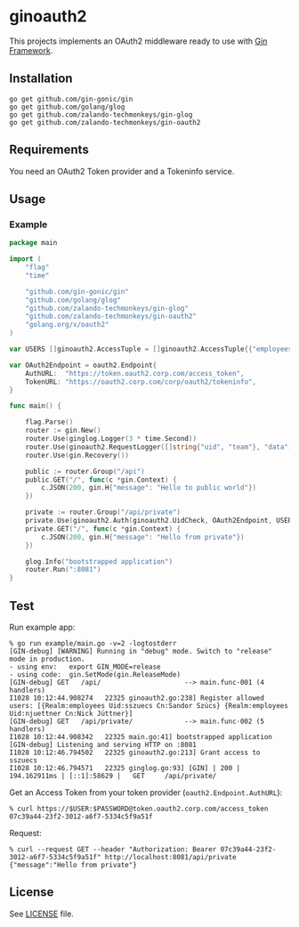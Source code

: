 # ginoauth2

This projects implements an OAuth2 middleware ready to use with [Gin Framework](https://github.com/gin-gonic/gin).

## Installation

    go get github.com/gin-gonic/gin
    go get github.com/golang/glog
    go get github.com/zalando-techmonkeys/gin-glog
    go get github.com/zalando-techmonkeys/gin-oauth2

## Requirements

You need an OAuth2 Token provider and a Tokeninfo service.

## Usage

### Example
```go
package main

import (
	"flag"
	"time"

	"github.com/gin-gonic/gin"
	"github.com/golang/glog"
	"github.com/zalando-techmonkeys/gin-glog"
	"github.com/zalando-techmonkeys/gin-oauth2"
	"golang.org/x/oauth2"
)

var USERS []ginoauth2.AccessTuple = []ginoauth2.AccessTuple{{"employees", "sszuecs", "Sandor Szücs"}, {"employees", "njuettner", "Nick Jüttner"}}

var OAuth2Endpoint = oauth2.Endpoint{
	AuthURL:  "https://token.oauth2.corp.com/access_token",
	TokenURL: "https://oauth2.corp.com/corp/oauth2/tokeninfo",
}

func main() {

	flag.Parse()
	router := gin.New()
	router.Use(ginglog.Logger(3 * time.Second))
	router.Use(ginoauth2.RequestLogger([]string{"uid", "team"}, "data"))
	router.Use(gin.Recovery())

	public := router.Group("/api")
	public.GET("/", func(c *gin.Context) {
		c.JSON(200, gin.H{"message": "Hello to public world"})
	})

	private := router.Group("/api/private")
	private.Use(ginoauth2.Auth(ginoauth2.UidCheck, OAuth2Endpoint, USERS))
	private.GET("/", func(c *gin.Context) {
		c.JSON(200, gin.H{"message": "Hello from private"})
	})

	glog.Info("bootstrapped application")
	router.Run(":8081")
}
```

## Test

Run example app:

    % go run example/main.go -v=2 -logtostderr
    [GIN-debug] [WARNING] Running in "debug" mode. Switch to "release" mode in production.
    - using env:   export GIN_MODE=release
    - using code:  gin.SetMode(gin.ReleaseMode)
    [GIN-debug] GET   /api/                     --> main.func·001 (4 handlers)
    I1028 10:12:44.908274   22325 ginoauth2.go:238] Register allowed users: [{Realm:employees Uid:sszuecs Cn:Sandor Szücs} {Realm:employees Uid:njuettner Cn:Nick Jüttner}]
    [GIN-debug] GET   /api/private/             --> main.func·002 (5 handlers)
    I1028 10:12:44.908342   22325 main.go:41] bootstrapped application
    [GIN-debug] Listening and serving HTTP on :8081
    I1028 10:12:46.794502   22325 ginoauth2.go:213] Grant access to sszuecs
    I1028 10:12:46.794571   22325 ginglog.go:93] [GIN] | 200 | 194.162911ms | [::1]:58629 |   GET     /api/private/

Get an Access Token from your token provider (```oauth2.Endpoint.AuthURL```):

    % curl https://$USER:$PASSWORD@token.oauth2.corp.com/access_token
    07c39a44-23f2-3012-a6f7-5334c5f9a51f

Request:

    % curl --request GET --header "Authorization: Bearer 07c39a44-23f2-3012-a6f7-5334c5f9a51f" http://localhost:8081/api/private
    {"message":"Hello from private"}

## License

See [LICENSE](LICENSE) file.
